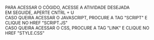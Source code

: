 PARA ACESSAR O CÓGIDO, ACESSE A ATIVIDADE DESEJADA <BR>
EM SEGUIDE, APERTE CNTRL + U <BR>
CASO QUEIRA ACESSAR O JAVASCRIPT, PROCURE A TAG "SCRIPT" E CLIQUE NO HREF "SCRIPT.JS" <BR>
CASO QUEIRA ACESSAR O CSS, PROCURE A TAG "LINK" E CLIQUE NO HREF "STYLE.CSS" <BR>
